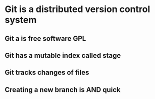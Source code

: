 # Git is a distributed version control system

## Git a is free software GPL

## Git has a mutable index called stage

## Git tracks changes of files

## Creating a new branch is AND quick
